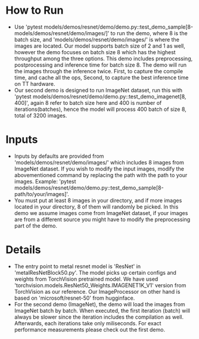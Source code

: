 # How to Run
+ Use 'pytest models/demos/resnet/demo/demo.py::test_demo_sample[8-models/demos/resnet/demo/images/]' to run the demo, where 8 is the batch size, and 'models/demos/resnet/demo/images/' is where the images are located. Our model supports batch size of 2 and 1 as well, however the demo focuses on batch size 8 which has the highest throughput among the three options. This demo includes preprocessing, postprocessing and inference time for batch size 8. The demo will run the images through the inference twice. First, to capture the compile time, and cache all the ops, Second, to capture the best inference time on TT hardware.
+ Our second demo is designed to run ImageNet dataset, run this with 'pytest models/demos/resnet/demo/demo.py::test_demo_imagenet[8, 400]', again 8 refer to batch size here and 400 is number of iterations(batches), hence the model will process 400 batch of size 8, total of 3200 images.

# Inputs
+ Inputs by defaults are provided from 'models/demos/resnet/demo/images/' which includes 8 images from ImageNet dataset. If you wish to modify the input images, modify the abovementioned command by replacing the path with the path to your images. Example: 'pytest models/demos/resnet/demo/demo.py::test_demo_sample[8-path/to/your/images]'.
+ You must put at least 8 images in your directory, and if more images located in your directory, 8 of them will randomly be picked. In this demo we assume images come from ImageNet dataset, if your images are from a different source you might have to modify the preprocessing part of the demo.


# Details
+ The entry point to metal resnet model is 'ResNet' in 'metalResNetBlock50.py'. The model picks up certain configs and weights from TorchVision pretrained model. We have used 'torchvision.models.ResNet50_Weights.IMAGENET1K_V1' version from TorchVision as our reference.
Our ImageProcessor on other hand is based on 'microsoft/resnet-50' from hugginface.
+ For the second demo (ImageNet), the demo will load the images from ImageNet batch by batch. When executed, the first iteration (batch) will always be slower since the iteration includes the compilation as well. Afterwards, each iterations take only miliseconds. For exact performance measurements please check out the first demo.
